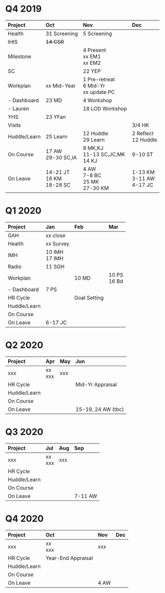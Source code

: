 <meta http-equiv="Cache-Control" content="no-cache, no-store, must-revalidate"/>
<meta http-equiv="Pragma" content="no-cache"/>
<meta http-equiv="Expires" content="0"/>

# Q4 2019

| Project       |  Oct                           |  Nov                                             |  Dec                          |
| :-----        | :---                           | :---                                             | :---                          |
| Health        | 31 Screening                   | 5 Screening                                      |                               |
| IHIS          | ~~14 CSR~~                     |                                                  |                               |
| Milestone     |                                | 4 Present<br>xx EM1<br>xx EM2                    |                               |
| SC            |                                | 22 YEP                                           |                               |
| Workplan      | xx Mid-Year                    | 1 Pre-retreat<br>6 Mid-Yr<br>xx update PC        |                               |
| - Dashboard   | 23 MD                          | 4 Workshop                                       |                               | 
| - Lauren      |                                | 18 LOD Workshop                                  |                               |
| YHS           | 23 YFan                        |                                                  |                               |
| Visits        |                                |                                                  | 3/4 HK                        |
| Huddle/Learn  | 25 Learn                       | 12 Huddle<br>29 Learn                            | 2 Reflect<br>12 Huddle        |
| On Course     | 17 AW<br>29-30 SC,IA           | 8 MK,KJ<br>11-13 SC,JC,MK<br>14 KJ               | 9-10 ST                       |
| On Leave      | 14-21 JT<br>16 KM<br>18-28 SC  | 4 AW<br>7-8 BC<br>25 MK<br>27-30 KM              | 1-13 KM<br>3-11 AW<br>4-17 JC |

# Q1 2020

| Project      |  Jan              |  Feb         |  Mar                |
| :-----       | :---              | :---         | :---                |
| GAH          | xx close          |              |                     |
| Health       | xx Survey         |              |                     |
| IMH          | 10 IMH<br>17 IMH  |              |                     |
| Radio        | 11 SGH<br>        |              |                     |
| Workplan     |                   | 10 MD        | 10 PS<br>16 Bd      |
| - Dashboard  | 7 PS              |              |                     |
| HR Cycle     |                   | Goal Setting |                     |
| Huddle/Learn |                   |              |                     |
| On Course    |                   |              |                     |
| On Leave     | 6-17 JC           |              |                     |

# Q2 2020

| Project      |  Apr              |  May  |  Jun                       |
| :-----       | :---              | :---  | :---                       |
| xxx          | xx<br>xxx         | xxx   |                            | 
| HR Cycle     |                   |       | Mid-Yr Appraisal           |
| Huddle/Learn |                   |       |                            |
| On Course    |                   |       |                            |
| On Leave     |                   |       | 15-19, 24 AW (tbc)         |

# Q3 2020

| Project      |  Jul              |  Aug  |  Sep         |
| :-----       | :---              | :---  | :---         |
| xxx          | xx<br>xxx         | xxx   |              | 
| HR Cycle     |                   |       |              |
| Huddle/Learn |                   |       |              |
| On Course    |                   |       |              |
| On Leave     |                   |       | 7-11 AW      |

# Q4 2020

| Project      |  Oct               |  Nov      |  Dec  |
| :-----       | :---               | :---      | :---  |
| xxx          | xx<br>xxx          | xxx       |       | 
| HR Cycle     | Year-End Appraisal |           |       |
| Huddle/Learn |                    |           |       |
| On Course    |                    |           |       |
| On Leave     |                    | 4 AW      |       |
